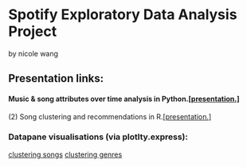 # Spotify Exploratory Data Analysis Project
by nicole wang

## Presentation links: 
#### Music & song attributes over time analysis in Python.[[presentation.]](https://docs.google.com/presentation/d/e/2PACX-1vS8EyIIDD5y-ov50hQKtwt5qKRMaHjyxVbFllBf6g3K_o3F3rvWn7rjkoOO3CaEc2j-K6PvXcDbRPSH/pub?start=false&loop=false&delayms=3000)

(2) Song clustering and recommendations in R.[[presentation.]](https://docs.google.com/presentation/d/e/2PACX-1vTvlipaoXOGNDvQpioXao6Jx5cR9kPTDNNPtz0OpIrtjhH4-6hFtnHRwai7QE_RFjty75ZcX7ZMfNog/pub?start=false&loop=false&delayms=3000&slide=id.gfd3f1ea9f7_0_160)

### Datapane visualisations (via plotlty.express): 
[clustering songs](https://datapane.com/u/nickelworks/reports/aAMZP93/clustering-songs/)
[clustering genres](https://datapane.com/u/nickelworks/reports/E7PXzq7/clustering-genres/)
